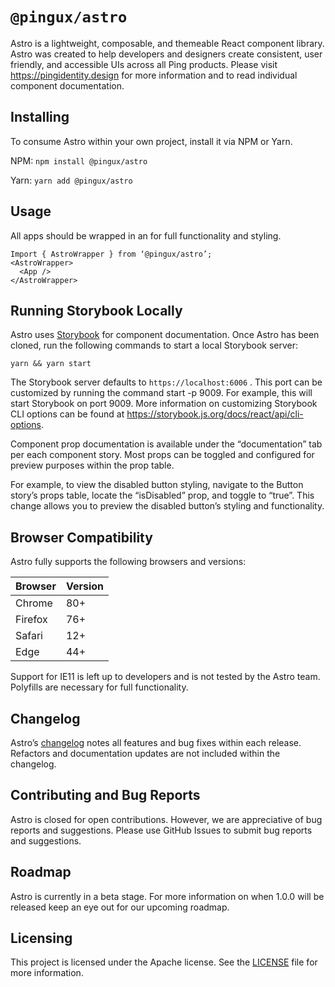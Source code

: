 # `@pingux/astro`

Astro is a lightweight, composable, and themeable React component library. Astro was created to help developers and designers create consistent, user friendly, and accessible UIs across all Ping products. Please visit https://pingidentity.design for more information and to read individual component documentation.

## Installing

To consume Astro within your own project, install it via NPM or Yarn.

NPM: 
`npm install @pingux/astro`

Yarn: 
`yarn add @pingux/astro`

## Usage

All apps should be wrapped in an <AstroWrapper> for full functionality and styling.

```
Import { AstroWrapper } from ‘@pingux/astro’;
<AstroWrapper>
  <App />
</AstroWrapper>
```

## Running Storybook Locally

Astro uses [Storybook](https://storybook.js.org/) for component documentation. Once Astro has been cloned, run the following commands to start a local Storybook server:

`yarn && yarn start`

The Storybook server defaults to  `https://localhost:6006` . This port can be customized by running the command start -p 9009. For example, this will start Storybook on port 9009. More information on customizing Storybook CLI options can be found at https://storybook.js.org/docs/react/api/cli-options. 

Component prop documentation is available under the “documentation” tab per each component story. Most props can be toggled and configured for preview purposes within the prop table.

For example, to view the disabled button styling, navigate to the Button story’s props table, locate the “isDisabled” prop, and toggle to “true”. This change allows you to preview the disabled button’s styling and functionality.


## Browser Compatibility

Astro fully supports the following browsers and versions:

| Browser     | Version     |
| ----------- | ----------- |
| Chrome      | 80+         |
| Firefox     | 76+         |
| Safari      | 12+         |
| Edge        | 44+         |


Support for IE11 is left up to developers and is not tested by the Astro team. Polyfills are necessary for full functionality.

## Changelog

Astro’s [changelog](CHANGELOG.md) notes all features and bug fixes within each release. Refactors and documentation updates are not included within the changelog.

## Contributing and Bug Reports

Astro is closed for open contributions. However, we are appreciative of bug reports and suggestions. Please use GitHub Issues to submit bug reports and suggestions.


## Roadmap

Astro is currently in a beta stage. For more information on when 1.0.0 will be released keep an eye out for our upcoming roadmap.


## Licensing

This project is licensed under the Apache license. See the [LICENSE](LICENSE) file for more information.